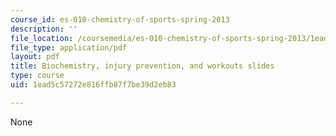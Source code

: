 ```yaml
---
course_id: es-010-chemistry-of-sports-spring-2013
description: ''
file_location: /coursemedia/es-010-chemistry-of-sports-spring-2013/1ead5c57272e816ffb87f7be39d2eb83_MITES_010S13_lec2.pdf
file_type: application/pdf
layout: pdf
title: Biochemistry, injury prevention, and workouts slides
type: course
uid: 1ead5c57272e816ffb87f7be39d2eb83

---
```

None